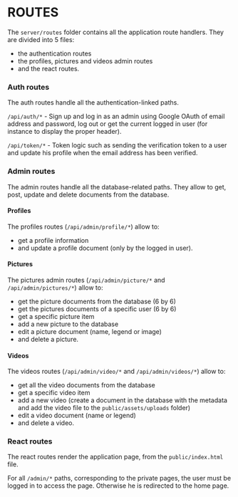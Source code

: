 ROUTES
======

The `server/routes` folder contains all the application route handlers. They are divided into 5 files:
  - the authentication routes
  - the profiles, pictures and videos admin routes
  - and the react routes.

### Auth routes
The auth routes handle all the authentication-linked paths.

`/api/auth/*` - Sign up and log in as an admin using Google OAuth of email address and password, log out or get the current logged in user (for instance to display the proper header).

`/api/token/*` - Token logic such as sending the verification token to a user and update his profile when the email address has been verified.

### Admin routes
The admin routes handle all the database-related paths. They allow to get, post, update and delete documents from the database.

#### Profiles
The profiles routes (`/api/admin/profile/*`) allow to:
  - get a profile information
  - and update a profile document (only by the logged in user).

#### Pictures
The pictures admin routes (`/api/admin/picture/*` and `/api/admin/pictures/*`) allow to:
- get the picture documents from the database (6 by 6)
- get the pictures documents of a specific user (6 by 6)
- get a specific picture item
- add a new picture to the database
- edit a picture document (name, legend or image)
- and delete a picture.

#### Videos
The videos routes (`/api/admin/video/*` and `/api/admin/videos/*`) allow to:
  - get all the video documents from the database
  - get a specific video item
  - add a new video (create a document in the database with the metadata and add the video file to the `public/assets/uploads` folder)
  - edit a video document (name or legend)
  - and delete a video.

### React routes
The react routes render the application page, from the `public/index.html` file.

For all `/admin/*` paths, corresponding to the private pages, the user must be logged in to access the page. Otherwise he is redirected to the home page.
